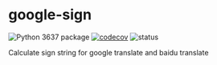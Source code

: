 # google-sign
![Python 3637 package](https://github.com/ffreemt/google-sign/workflows/Python%203637%20package/badge.svg) [![codecov](https://codecov.io/gh/ffreemt/google-sign/branch/master/graph/badge.svg)](https://codecov.io/gh/ffreemt/google-sign) ![status](https://img.shields.io/badge/status-alpha-orange.svg)

Calculate sign string for google translate and baidu translate
